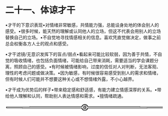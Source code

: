 # 二十一、体谅才干

•才干的下意识表现•对情绪非常敏感，共情能力强，总能设身处地的体会别人的感受。•很多时候，能天然的理解或认同他人的立场，但这不代表会用别人的立场替换自己的立场。•不自觉地寻找情感相关的信息。喜欢凭直觉做决定，做事之前总会权衡各方人士的观点和感受。

•才干滤镜/无意识发挥下的盲点/弱点•看起来可能比较软弱，因为善于共情，不自觉的吸收情绪，也包括负面情绪，可能给自己带来消耗，需要适当的学会课题分离，照顾自己的感受。•有时候被情绪影响，过度的信任对人对判断，无法客观、理性的考虑问题或做决策。•因为敏感，有时候很容易感受到别人的需求和情绪，但有时候人们可能并不想要这种关心或不想情绪外露，不小心越界。

•才干成为优势后的样子•带来稳定感和舒适感，有能力建立情感深厚的关系。•带给他人理解和认同，帮助别人表达情感和需求。•擅情绪疏通。

![](img/6c7de331872a8117bb5e80b7aec8953a.png)